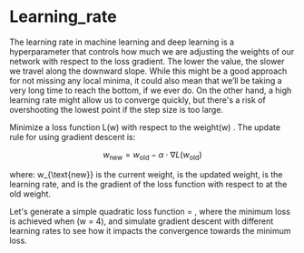 # Learning_rate

The learning rate in machine learning and deep learning is a hyperparameter that controls how much
we are adjusting the weights of our network with respect to the loss gradient. The lower the value, the
slower we travel along the downward slope. While this might be a good approach for not missing any
local minima, it could also mean that we’ll be taking a very long time to reach the bottom, if we ever
do. On the other hand, a high learning rate might allow us to converge quickly, but there's a risk of
overshooting the lowest point if the step size is too large.

Minimize a loss function L(w) with respect to the weight(w) . The update rule for using gradient
descent is:

$$w_{\text{new}} = w_{\text{old}} - \alpha \cdot \nabla L(w_{\text{old}})$$

where:
w_{\text{new}} is the current weight,
is the updated weight,
is the learning rate, and
is the gradient of the loss function with respect to at the old weight.

Let's generate a simple quadratic loss function = , where the minimum loss is achieved
when (w = 4), and simulate gradient descent with different learning rates to see how it impacts the
convergence towards the minimum loss.



